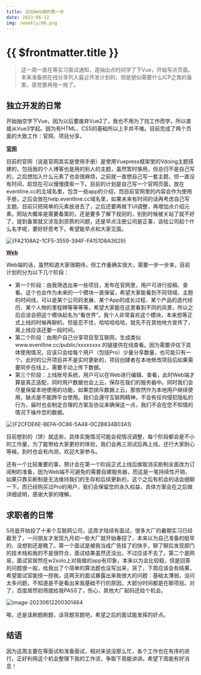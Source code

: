 ```yaml
---
title: 迈出Web端的第一步
date: 2023-06-12
img: /weekly/06.png
---
```


# {{ $frontmatter.title }} <Badge type="tip" :text="String($frontmatter.date).slice(0,10)" />

> 这一周一直在等实习面试通知，遂抽出点时间学了下Vue，开始写点页面。本来准备把在线分享列入最近开发计划的，但是貌似需要什么ICP之类的备案，感觉要再拖一拖了。
> 

## 独立开发的日常

开始抽空学下Vue，因为以后要废弃Vue2了，我也不用为了找工作而学，所以直接从Vue3学起。因为有HTML、CSS的基础所以上手并不难。目前完成了两个页面的大致工作：官网、项目分享。

<u>**官网**</u>

目前的官网（说是官网其实是使用手册）是使用Vuepress框架里的Vdoing主题搭建的，包括我的个人博客也是用的别人的主题，虽然暂时够用，但总归不是自己写的，之后想加入什么元素了也会很麻烦，之前就一直想自己写一套主题，但一直没有时间，趁现在可以慢慢摸索一下。目前的计划是自己写一个官网页面，放在eventline.cc的主域名里，包含一些app的介绍，而目前官网里的内容会作为使用手册，之后会放在help.eventline.cc域名里，如果未来有时间的话再考虑自己写主题。目前只把简单的元素放进去了，之后还要再做下UI调整，再增加点介绍元素。网站大概率是需要备案的，还是要多了解下规则的，别到时候被关站了就不好了，提到备案就又涉及到资质的问题，还是早点注册公司是正事，该给公司起个什么名字呢，要好好思考下。希望能早点和大家见面。

![{FA2108A2-1CF5-3559-394F-FA151D8A3629}](https://s2.loli.net/2023/06/12/gONEyV3nxjqkaQb.jpg)

<u>**Web**</u>

Web端的话，虽然知道大家很期待，但工作量确实很大，需要一步一步来，目前计划的分为以下几个阶段：

- 第一个阶段：由我筛选出来一些项目，发布在官网里，用户可进行投稿、查看。这个也会作为未来的一个模块一直保留，希望大家能看到不同领域、主题的时间线，可以是某个公司的发展、某个App的成长过程、某个产品的迭代经历、某个人物的里程碑等等等等，希望大家能在这里看到不同的风景，所以之后应该会把这个模块起名为“看世界”。我个人非常喜欢这个模块，本来想等正式上线的时候再聊的，但是忍不住，哈哈哈哈哈，就先不在其他地方宣传了，离上线应该还要一段时间。
- 第二个阶段：由用户自己分享项目至互联网，生成类似www.eventline.cc/public/xxxxxxxx 的链接供在线查看。因为需要评估下具体使用情况，应该只会给每个用户（包括Pro）少量分享数量，也可能只有一个。此时的公开项目并不是实时更新的，项目创建者在本地修改项目后如果需要同步在线上，需要手动上传下数据。
- 第三个阶段：上线账号系统，用户可以在Web进行编辑、查看，此时Web端才算是真正适配，同时用户数据也会上云，保存在我们的服务器中。同时我们会尽量保留本地使用的功能，如果您排斥数据上云，那依然作为本地用户继续使用，缺点是不能跨平台使用。我们会遵守互联网精神，不会有任何侵犯隐私的行为，届时也会制定合理的方案及协议来确保这一点，我们不会在您不知情的情况下操作您的数据。

![{F2CFDE6E-BEFA-0C86-5A48-0C2B834B03A1}](https://s2.loli.net/2023/06/12/EreWJ9HqxD1gKLa.jpg)

目前想到的（饼）就这些，具体实施情况可能会视情况调整，每个阶段都会是不小的工作量，为了能带给大家更好的体验，我们会再三测试后再上线，还行大家耐心等候。到时也会有内测，欢迎大家参与。

还有一个比较重要的事，预计会在第一个阶段正式上线后做取消买断制全面改为订阅制的准备，因为Web端不可避免的需要自建服务器，而这是一笔持续性开销，如果只靠买断制是无法维持我们的生存和后续更新的，这个之后有机会的话会细聊一下。而已经购买过Pro的用户，我们会保留您的永久权益，具体方案会在之后做详细说明，感谢大家的理解。

## 求职者的日常

5月底开始投了十来个互联网公司，这周才陆续有面试，很多大厂的暑期实习已经截至了，一问朋友才发现九月初一些大厂就开始春招了，本来以为自己准备的挺早的，没想到还是晚了。第一个面试是被我当成广告挂了的快手，聊了聊后发现部门的技术栈和我的不是很符合，面试结果虽然还没出，不过应该不去了。第二个是网易，面试官居然在w2solo上对我做的app有印象，本来以为会比较稳，但是回答的问题很一般，给我出了个简单的算法题也没写出来，哭了，下周应该会有结果，希望面试官能捞一捞我。这两天的面试暴露出来我很大的问题：基础太薄弱，没问太多问题，不知道是不是看出来我基础不行的原因，大部分时间都是在聊项目。对了，百度居然初筛就给我PASS了，伤心，其他大厂起码还给个机会。

![image-20230612200301464](https://s2.loli.net/2023/06/12/oYALbfGTeX2mluw.png)

唉，还是该刷题刷题，该背题背题吧，希望之后的面试能发挥的好点。

## 结语

因为这周主要在等面试和准备面试，相对来说没那么忙，各个工作也在有序的进行，正好利用这个机会整理下我的工作流，争取下周能讲讲。希望下周能有好消息！